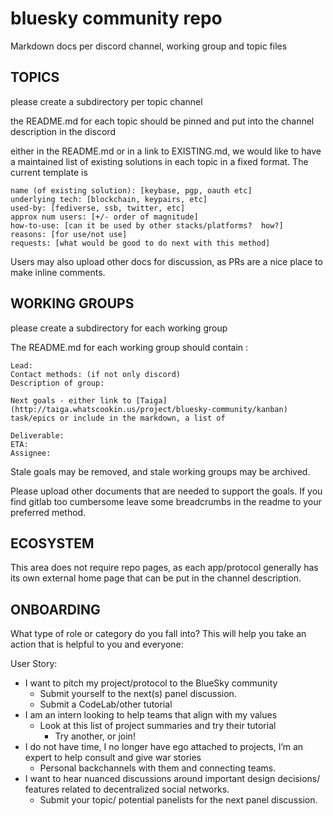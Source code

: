# bluesky community repo

Markdown docs per discord channel, working group and topic files

## TOPICS

please create a subdirectory per topic channel

the README.md for each topic should be pinned and put into the channel description in the discord

either in the README.md or in a link to EXISTING.md, we would like to have a maintained list of existing solutions in each topic in a fixed format.  The current template is

```
name (of existing solution): [keybase, pgp, oauth etc] 
underlying tech: [blockchain, keypairs, etc]
used-by: [fediverse, ssb, twitter, etc]
approx num users: [+/- order of magnitude]
how-to-use: [can it be used by other stacks/platforms?  how?]
reasons: [for use/not use]
requests: [what would be good to do next with this method]
``` 

Users may also upload other docs for discussion, as PRs are a nice place to make inline comments.

## WORKING GROUPS

please create a subdirectory for each working group

The README.md for each working group should contain :

```
Lead: 
Contact methods: (if not only discord)
Description of group:

Next goals - either link to [Taiga](http://taiga.whatscookin.us/project/bluesky-community/kanban) task/epics or include in the markdown, a list of

Deliverable:
ETA:
Assignee:

```

Stale goals may be removed, and stale working groups may be archived.

Please upload other documents that are needed to support the goals.  If you find gitlab too cumbersome leave some breadcrumbs in the readme to your preferred method.


## ECOSYSTEM

This area does not require repo pages, as each app/protocol generally has its own external home page that can be put in the channel description.

## ONBOARDING

What type of role or category do you fall into? This will help you take an action that is helpful to you and everyone:

User Story:

 - I want to pitch my project/protocol to the BlueSky community
   - Submit yourself to the next(s) panel discussion.
   - Submit a CodeLab/other tutorial
 - I am an intern looking to help teams that align with my values
   - Look at this list of project summaries and try their tutorial
     - Try another, or join!
 - I do not have time, I no longer have ego attached to projects, I’m an expert to help consult and give war stories
   - Personal backchannels with them and connecting teams.
 - I want to hear nuanced discussions around important design decisions/ features related to decentralized social networks.
   - Submit your topic/ potential panelists for the next panel discussion.

